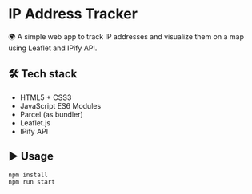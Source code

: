 # IP Address Tracker

🌍 A simple web app to track IP addresses and visualize them on a map using Leaflet and IPify API.

## 🛠 Tech stack

- HTML5 + CSS3
- JavaScript ES6 Modules
- Parcel (as bundler)
- Leaflet.js
- IPify API

## ▶️ Usage

```bash
npm install
npm run start
```

